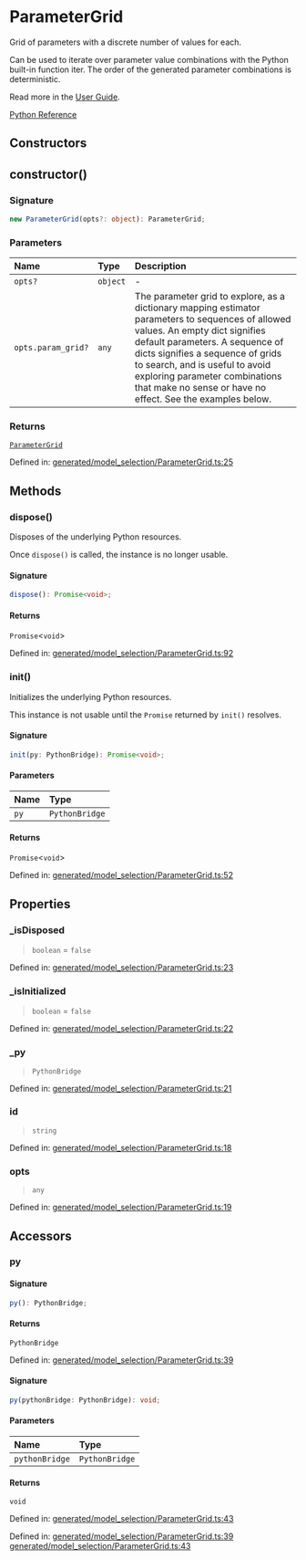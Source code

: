 # ParameterGrid

Grid of parameters with a discrete number of values for each.

Can be used to iterate over parameter value combinations with the Python built-in function iter. The order of the generated parameter combinations is deterministic.

Read more in the [User Guide](../grid_search.html#grid-search).

[Python Reference](https://scikit-learn.org/stable/modules/generated/sklearn.model_selection.ParameterGrid.html)

## Constructors

## constructor()

### Signature

```ts
new ParameterGrid(opts?: object): ParameterGrid;
```

### Parameters

| Name | Type | Description |
| :------ | :------ | :------ |
| `opts?` | `object` | - |
| `opts.param_grid?` | `any` | The parameter grid to explore, as a dictionary mapping estimator parameters to sequences of allowed values.  An empty dict signifies default parameters.  A sequence of dicts signifies a sequence of grids to search, and is useful to avoid exploring parameter combinations that make no sense or have no effect. See the examples below. |

### Returns

[`ParameterGrid`](ParameterGrid.md)

Defined in:  [generated/model\_selection/ParameterGrid.ts:25](https://github.com/transitive-bullshit/scikit-learn-ts/blob/f3d7d2d/packages/sklearn/src/generated/model_selection/ParameterGrid.ts#L25)

## Methods

### dispose()

Disposes of the underlying Python resources.

Once `dispose()` is called, the instance is no longer usable.

#### Signature

```ts
dispose(): Promise<void>;
```

#### Returns

`Promise`\<`void`\>

Defined in:  [generated/model\_selection/ParameterGrid.ts:92](https://github.com/transitive-bullshit/scikit-learn-ts/blob/f3d7d2d/packages/sklearn/src/generated/model_selection/ParameterGrid.ts#L92)

### init()

Initializes the underlying Python resources.

This instance is not usable until the `Promise` returned by `init()` resolves.

#### Signature

```ts
init(py: PythonBridge): Promise<void>;
```

#### Parameters

| Name | Type |
| :------ | :------ |
| `py` | `PythonBridge` |

#### Returns

`Promise`\<`void`\>

Defined in:  [generated/model\_selection/ParameterGrid.ts:52](https://github.com/transitive-bullshit/scikit-learn-ts/blob/f3d7d2d/packages/sklearn/src/generated/model_selection/ParameterGrid.ts#L52)

## Properties

### \_isDisposed

> `boolean`  = `false`

Defined in:  [generated/model\_selection/ParameterGrid.ts:23](https://github.com/transitive-bullshit/scikit-learn-ts/blob/f3d7d2d/packages/sklearn/src/generated/model_selection/ParameterGrid.ts#L23)

### \_isInitialized

> `boolean`  = `false`

Defined in:  [generated/model\_selection/ParameterGrid.ts:22](https://github.com/transitive-bullshit/scikit-learn-ts/blob/f3d7d2d/packages/sklearn/src/generated/model_selection/ParameterGrid.ts#L22)

### \_py

> `PythonBridge`

Defined in:  [generated/model\_selection/ParameterGrid.ts:21](https://github.com/transitive-bullshit/scikit-learn-ts/blob/f3d7d2d/packages/sklearn/src/generated/model_selection/ParameterGrid.ts#L21)

### id

> `string`

Defined in:  [generated/model\_selection/ParameterGrid.ts:18](https://github.com/transitive-bullshit/scikit-learn-ts/blob/f3d7d2d/packages/sklearn/src/generated/model_selection/ParameterGrid.ts#L18)

### opts

> `any`

Defined in:  [generated/model\_selection/ParameterGrid.ts:19](https://github.com/transitive-bullshit/scikit-learn-ts/blob/f3d7d2d/packages/sklearn/src/generated/model_selection/ParameterGrid.ts#L19)

## Accessors

### py

#### Signature

```ts
py(): PythonBridge;
```

#### Returns

`PythonBridge`

Defined in:  [generated/model\_selection/ParameterGrid.ts:39](https://github.com/transitive-bullshit/scikit-learn-ts/blob/f3d7d2d/packages/sklearn/src/generated/model_selection/ParameterGrid.ts#L39)

#### Signature

```ts
py(pythonBridge: PythonBridge): void;
```

#### Parameters

| Name | Type |
| :------ | :------ |
| `pythonBridge` | `PythonBridge` |

#### Returns

`void`

Defined in:  [generated/model\_selection/ParameterGrid.ts:43](https://github.com/transitive-bullshit/scikit-learn-ts/blob/f3d7d2d/packages/sklearn/src/generated/model_selection/ParameterGrid.ts#L43)

Defined in:  [generated/model\_selection/ParameterGrid.ts:39](https://github.com/transitive-bullshit/scikit-learn-ts/blob/f3d7d2d/packages/sklearn/src/generated/model_selection/ParameterGrid.ts#L39) [generated/model\_selection/ParameterGrid.ts:43](https://github.com/transitive-bullshit/scikit-learn-ts/blob/f3d7d2d/packages/sklearn/src/generated/model_selection/ParameterGrid.ts#L43)
